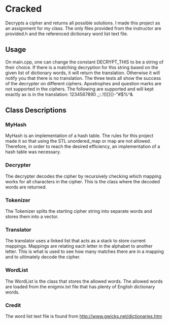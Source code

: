# Cracked

Decrypts a cipher and returns all possible solutions. I made this project as an assignment for my class. The only files provided from the instructor are provided.h and the referenced dictionary word list text file.

## Usage

On main.cpp, one can change the constant DECRYPT_THIS to be a string of their choice. If there is a matching decryption for this string based on the given list of dictionary words, it will return the translation. Otherwise it will notify you that there is no translation. The three tests all show the success of the decrypter on different ciphers. Apostrophes and question marks are not supported in the ciphers. The following are supported and will kept exactly as is in the translation: 1234567890 ,;:.!()[]{}-"#$%^&

## Class Descriptions

### MyHash

MyHash is an implementation of a hash table. The rules for this project made it so that using the STL unordered_map or map are not allowed. Therefore, in order to reach the desired efficiency, an implementation of a hash table was necessary.

### Decrypter

The decrypter decodes the cipher by recursively checking which mapping works for all characters in the cipher. This is the class where the decoded words are returned.

### Tokenizer

The Tokenizer splits the starting cipher string into separate words and stores them into a vector.

### Translator

The translator uses a linked list that acts as a stack to store current mappings. Mappings are relating each letter in the alphabet to another letter. This is what is used to see how many matches there are in a mapping and to ultimately decode the cipher.

### WordList

The WordList is the class that stores the allowed words. The allowed words are loaded from the enigmix.txt file that has plenty of English dictionary words.

### Credit

The word list text file is found from http://www.gwicks.net/dictionaries.htm
